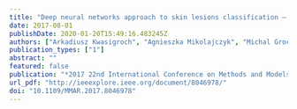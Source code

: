 ```yaml
---
title: "Deep neural networks approach to skin lesions classification — A comparative analysis"
date: 2017-08-01
publishDate: 2020-01-20T15:49:16.483245Z
authors: ["Arkadiusz Kwasigroch", "Agnieszka Mikolajczyk", "Michal Grochowski"]
publication_types: ["1"]
abstract: ""
featured: false
publication: "*2017 22nd International Conference on Methods and Models in Automation and Robotics (MMAR)*"
url_pdf: "http://ieeexplore.ieee.org/document/8046978/"
doi: "10.1109/MMAR.2017.8046978"
---
```


